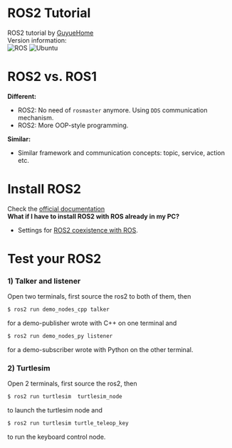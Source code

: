 # ROS2 Tutorial
ROS2 tutorial by [GuyueHome](https://www.bilibili.com/video/BV16B4y1Q7jQ/?spm_id_from=333.337.search-card.all.click)  
Version information:  
![ROS](https://img.shields.io/badge/ros2-humble-brightgreen)
![Ubuntu](https://img.shields.io/badge/ubuntu-20.04-brightgreen)  
  
  
# ROS2 vs. ROS1  
**Different:**  
- ROS2: No need of `rosmaster` anymore. Using `DDS` communication mechanism.  
- ROS2: More OOP-style programming.  
  
**Similar:**  
- Similar framework and communication concepts: topic, service, action etc.  
  
# Install ROS2
Check the [official documentation](https://docs.ros.org/en/humble/Installation/Ubuntu-Install-Debians.html)  
**What if I have to install ROS2 with ROS already in my PC?**  
- Settings for [ROS2 coexistence with ROS](https://stackoverflow.com/questions/61333625/ros2-coexistence-with-ros#:~:text=Based%20on%20Shrijit%20Singh%20comment%2C).  
# Test your ROS2
### 1) Talker and listener  
Open two terminals, first source the ros2 to both of them, then
```bash
$ ros2 run demo_nodes_cpp talker
```
for a demo-publisher wrote with C++ on one terminal and
```bash
$ ros2 run demo_nodes_py listener
```
for a demo-subscriber wrote with Python on the other terminal.  
### 2) Turtlesim  
Open 2 terminals, first source the ros2, then  
```bash
$ ros2 run turtlesim  turtlesim_node
```
to launch the turtlesim node and  
```bash
$ ros2 run turtlesim turtle_teleop_key
```
to run the keyboard control node.  
